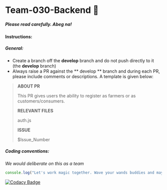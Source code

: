 Team-030-Backend :rocket:
===================================
##### Please read carefully. Abeg na!

#### Instructions:
##### General:
* Create a branch off the **develop** branch and do not push directly to it (the **develop** branch)
* Always raise a PR against the ** develop ** branch and during each PR, please include comments or descriptions. A template is given below:

> **ABOUT PR**
>
> This PR gives users the ability to register as farmers or as customers/consumers.
>
> **RELEVANT FILES**
>
> auth.js
>
> **ISSUE**
>
> $Issue_Number

##### Coding conventions:
_We would deliberate on this as a team_

```js
console.log("Let's work magic together. Wave your wands buddies and may the force be with us.");
```


[![Codacy Badge](https://api.codacy.com/project/badge/Grade/e20c185539ad4701a0c579f933436d37)](https://app.codacy.com/gh/BuildForSDGCohort2/Team-030-Backend?utm_source=github.com&utm_medium=referral&utm_content=BuildForSDGCohort2/Team-030-Backend&utm_campaign=Badge_Grade_Settings)
